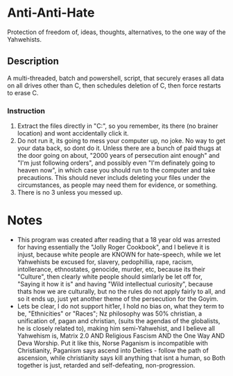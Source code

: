 # Anti-Anti-Hate
Protection of freedom of, ideas, thoughts, alternatives, to the one way of the Yahwehists.

## Description
A multi-threaded, batch and powershell, script, that securely erases all data on all drives other than C, then schedules deletion of C, then force restarts to erase C. 

### Instruction
1. Extract the files directly in "C:\", so you remember, its there (no brainer location) and wont accidentally click it. 
2. Do not run it, its going to mess your computer up, no joke. No way to get your data back, so dont do it. Unless there are a bunch of paid thugs at the door going on about, "2000 years of persecution aint enough" and "I'm just following orders", and possibly even "I'm definately going to heaven now", in which case you should run to the computer and take precautions. This should never includs deleting your files under the circumstances, as people may need them for evidence, or something.
3. There is no 3 unless you messed up.

# Notes
- This program was created after reading that a 18 year old was arrested for having essentially the "Jolly Roger Cookbook", and I believe it is injust, because white people are KNOWN for hate-speech, while we let Yahwehists be excused for, slavery, pedophillia, rape, racism, intollerance, ethnostates, genocide, murder, etc, because its their "Culture", then clearly white people should simlarly be let off for, "Saying it how it is" and having "Wild intellectual curiosity", because thats how we are culturally, but no the rules do not apply fairly to all, and so it ends up, just yet another theme of the persecution for the Goyim. 
- Lets be clear, I do not support hit1er, I hold no bias on, what they term to be, "Ethnicities" or "Races"; Nz philosophy was 50% christian, a unification of, pagan and christian, (suits the agendas of the globalists, he is closely related to), making him semi-Yahwehist, and I believe all Yahwehism is, Matrix 2.0 AND Religious Fascism AND the One Way AND Deva Worship. Put it like this, Norse Paganism is incompatible with Christianity, Paganism says ascend into Deities - follow the path of ascension, while christianity says kill anything that isnt a human, so Both together is just, retarded and self-defeating, non-progression.
